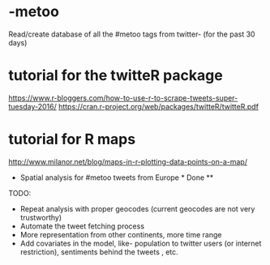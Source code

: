 # -metoo
Read/create database of all the #metoo tags from twitter- (for the past 30 days)

# tutorial for the twitteR package
https://www.r-bloggers.com/how-to-use-r-to-scrape-tweets-super-tuesday-2016/
https://cran.r-project.org/web/packages/twitteR/twitteR.pdf

# tutorial for R maps
http://www.milanor.net/blog/maps-in-r-plotting-data-points-on-a-map/

* Spatial analysis for #metoo tweets from Europe * Done **

TODO:
* Repeat analysis with proper geocodes (current geocodes are not very trustworthy)
* Automate the tweet fetching process
* More representation from other continents, more time range
* Add covariates in the model, like- population to twitter users (or internet restriction), sentiments behind the tweets , etc.

